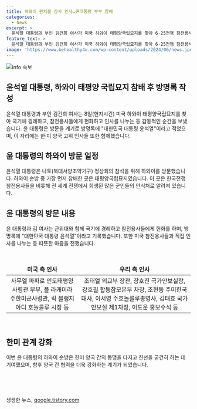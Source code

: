 ```yaml
---
title: 하와이 펀치볼 감사 인사…尹대통령 부부 참배
categories:
  - News
excerpt: >
  윤석열 대통령과 부인 김건희 여사가 미국 하와이 태평양국립묘지를 찾아 6·25전쟁 참전용사들을 추모하고 미국 참전용사들과 감사의 인사를 나누는 모습이 펼쳐졌다. 윤 대통령은 방명록에 자신의 이름을 남기고, 물론 그는 나토 정상회의를 위해 방문한 것이지만, 태평양국립묘지를 찾아 작은 행동으로 참전용사들에게 경의를 표했다. 이러한 윤 대통령의 행동은 눈길을 끄는 바 있다.
feature_text: >
  윤석열 대통령과 부인 김건희 여사가 미국 하와이 태평양국립묘지를 찾아 6·25전쟁 참전용사들을 추모하고 미국 참전용사들과 감사의 인사를 나누는 모습이 펼쳐졌다. 윤 대통령은 방명록에 자신의 이름을 남기고, 물론 그는 나토 정상회의를 위해 방문한 것이지만, 태평양국립묘지를 찾아 작은 행동으로 참전용사들에게 경의를 표했다. 이러한 윤 대통령의 행동은 눈길을 끄는 바 있다.
image: 'https://www.behealthy4u.com/wp-content/uploads/2024/06/news.jpg'
---
```


<p><img src="https://www.behealthy4u.com/wp-content/uploads/2024/06/news.jpg" alt="info 속보" /></p>

<h2>윤석열 대통령, 하와이 태평양 국립묘지 참배 후 방명록 작성</h2>

<p data-ke-size="size16">윤석열 대통령과 부인 김건희 여사는 8일(현지시간) 미국 하와이 태평양국립묘지를 찾아 국기에 경례하고, 참전용사들에게 헌화하고 인사를 나누는 등 감동적인 순간을 보냈습니다. 윤 대통령은 방문을 계기로 방명록에 "대한민국 대통령 윤석열"이라고 적었으며, 이 자리에는 한·미 양국 고위 인사들 또한 함께했습니다.</p>

<h2 data-ke-size="size26">윤 대통령의 하와이 방문 일정</h2>

<p data-ke-size="size16">윤석열 대통령은 나토(북대서양조약기구) 정상회의 참석을 위해 하와이를 방문했습니다. 하와이 순방 중 가장 먼저 참배한 곳은 태평양국립묘지였습니다. 이 곳은 한국전쟁 참전용사들을 비롯해 전 세계 전쟁에서 희생된 많은 군인들의 안식처로 알려져 있습니다.</p>

<h2 data-ke-size="size26">윤 대통령의 방문 내용</h2>

<p data-ke-size="size16">윤 대통령과 김 여사는 근위대와 함께 국기에 경례하고 참전용사들에게 헌화를 하며, 방명록에 "대한민국 대통령 윤석열"이라고 기록했습니다. 또한 미국 참전용사들과 직접 인사를 나누는 등 따뜻한 마음을 전했습니다.</p>

<p data-ke-size="size16">&nbsp;</p>

<table>
    <thead>
        <tr>
            <td style="text-align: center; height: 17px;"><b>미국 측 인사</b></td>
            <td style="text-align: center; height: 17px;"><b>우리 측 인사</b></td>
        </tr>
    </thead>
    <tbody>
        <tr>
            <td style="text-align: center; height: 17px;">사무엘 파파로 인도태평양사령관 부부, 폴 라캐머라 주한미군사령관, 릭 블랭지아디 호놀룰루 시장 등</td>
            <td style="text-align: center; height: 17px;">조태열 외교부 장관, 장호진 국가안보실장, 강호필 합동참모본부 차장, 조현동 주미한국대사, 이서영 주호놀룰루총영사, 김태효 국가안보실 제1차장, 이도운 홍보수석 등</td>
        </tr>
    </tbody>
</table>

<p data-ke-size="size16">&nbsp;</p>

<h2 data-ke-size="size26">한미 관계 강화</h2>

<p data-ke-size="size16">이번 윤 대통령의 하와이 순방은 한미 양국 간의 동맹을 다지고 친선을 굳건히 하는 데 기여했으며, 향후 양국 간 협력을 더욱 강화하는 계기가 되었습니다.</p>

<p data-ke-size="size16">&nbsp;</p>

<p data-ke-size="size16">&nbsp;</p>
생생한 뉴스, <a href="https://qoogle.tistory.com" rel="dofollow">qoogle.tistory.com</a>


